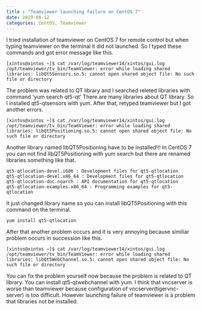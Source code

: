 ```yaml
---
title : "Teamviewer launching failure on CentOS 7"
date: 2019-08-12
categories: CentOS, Teamviewer
---
```


I tried installation of teamviewer on CentOS 7 for remote control but when typing teamviewer on the terminal it did not launched.
So I typed these commands and got error message like this.

```
[xintos@xintos ~]$ cat /var/log/teamviewer14/xintos/gui.log 
/opt/teamviewer/tv_bin/TeamViewer: error while loading shared libraries: libQt5Sensors.so.5: cannot open shared object file: No such file or directory
```

The problem was related to QT library and I searched releted libraries with command 'yum search qt5-qt'
There are many libraries about QT library. So I installed qt5-qtsensors with yum. After that, retyped teamviewer but I got another errors.

```
[xintos@xintos ~]$ cat /var/log/teamviewer14/xintos/gui.log 
/opt/teamviewer/tv_bin/TeamViewer: error while loading shared libraries: libQt5Positioning.so.5: cannot open shared object file: No such file or directory
```

Another library named libQT5Positioning have to be installed!!! In CentOS 7 you can not find libQT5Positioning with yum search but there are renamed libraries something like that.

```
qt5-qtlocation-devel.i686 : Development files for qt5-qtlocation
qt5-qtlocation-devel.x86_64 : Development files for qt5-qtlocation
qt5-qtlocation-doc.noarch : API documentation for qt5-qtlocation
qt5-qtlocation-examples.x86_64 : Programming examples for qt5-qtlocation
```

It just changed library name so you can install libQT5Positioning with this command on the terminal.

```
yum install qt5-qtlocation 
```

After that another problem occurs and it is very annoying because similiar problem occurs in succession like this.

```
[xintos@xintos ~]$ cat /var/log/teamviewer14/xintos/gui.log 
/opt/teamviewer/tv_bin/TeamViewer: error while loading shared libraries: libQt5WebChannel.so.5: cannot open shared object file: No such file or directory
```

You can fix the problem yourself now because the problem is related to QT library. You can install qt5-qtwebchannel with yum.
I think that vncserver is worse than teamviewer because configuration of vncserver(tigervnc-server) is too difficult. However launching failure of teamviewer is a problem that libraries not be installed.
